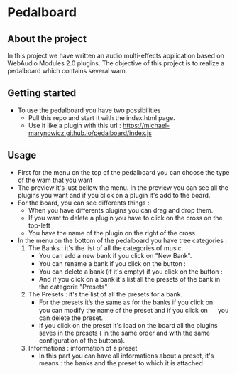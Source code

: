 # Pedalboard

**About the project**
---
In this project we have written an audio multi-effects application based on WebAudio Modules 2.0 plugins.
The objective of this project is to realize a pedalboard which contains several wam.


**Getting started**
---
  * To use the pedalboard you have two possibilities 
    * Pull this repo and start it with the index.html page.
    * Use it like a plugin with this url : https://michael-marynowicz.github.io/pedalboard/index.js

**Usage**
---
  * First for the menu on the top of the pedalboard you can choose the type of the wam that you want
  * The preview it's just bellow the menu. In the preview you can see all the plugins you want and if you click on a plugin it's add to the board.
  * For the board, you can see differents things : 
      * When you have differents plugins you can drag and drop them.
      * If you want to delete a plugin you have to click on the cross on the top-left
      * You have the name of the plugin on the right of the cross
  * In the menu on the bottom of the pedalboard you have tree categories : 
      1. The Banks : 
       it's the list of all the categories of music. 
         - You can add a new bank if you click on "New Bank".
         - You can rename a bank if you click on the button : <img src="https://michael-marynowicz.github.io/TER/pedalboard/Gui/assets/editButton.svg" width="15" height="15">
         - You can delete a bank (if it's empty) if you click on the button : <img src="https://michael-marynowicz.github.io/TER/pedalboard/Gui/assets/deleteButton.svg" width="15" height="15">
         - And if you click on a bank it's list all the presets of the bank in the categorie "Presets"
      2. The Presets :
       it's the list of all the presets for a bank. 
         - For the presets it’s the same as for the banks if you click on <img src="https://michael-marynowicz.github.io/TER/pedalboard/Gui/assets/editButton.svg" width="15" height="15"> you can modify the name of the preset and if you click on 
          <img src="https://michael-marynowicz.github.io/TER/pedalboard/Gui/assets/deleteButton.svg" width="15" height="15"> you can delete the preset.
         - If you click on the preset it's load on the board all the plugins saves in the presets ( in the same order and with the same configuration of the buttons).
      3. Informations : 
       information of a preset 
         - In this part you can have all informations about a preset, it's means : the banks and the preset to which it is attached   
          

    
           
      



